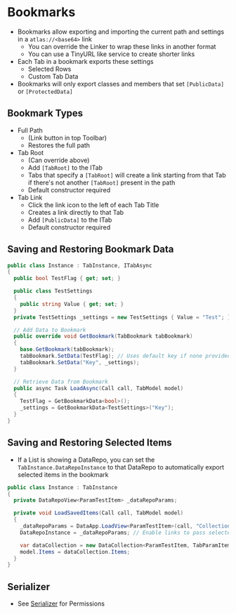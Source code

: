 # Bookmarks
- Bookmarks allow exporting and importing the current path and settings in a `atlas://<base64>` link
  - You can override the Linker to wrap these links in another format
  - You can use a TinyURL like service to create shorter links
- Each Tab in a bookmark exports these settings
  - Selected Rows
  - Custom Tab Data
- Bookmarks will only export classes and members that set `[PublicData]` or `[ProtectedData]`

## Bookmark Types
- Full Path
  - (Link button in top Toolbar)
  - Restores the full path
- Tab Root
  - (Can override above)
  - Add `[TabRoot]` to the ITab
  - Tabs that specify a `[TabRoot]` will create a link starting from that Tab if there's not another `[TabRoot]` present in the path
  - Default constructor required
- Tab Link
  - Click the link icon to the left of each Tab Title
  - Creates a link directly to that Tab
  - Add `[PublicData]` to the ITab
  - Default constructor required

## Saving and Restoring Bookmark Data
```csharp
public class Instance : TabInstance, ITabAsync
{
  public bool TestFlag { get; set; }

  public class TestSettings
  {
    public string Value { get; set; }
  }
  private TestSettings _settings = new TestSettings { Value = "Test"; };

  // Add Data to Bookmark
  public override void GetBookmark(TabBookmark tabBookmark)
  {
    base.GetBookmark(tabBookmark);
    tabBookmark.SetData(TestFlag); // Uses default key if none provided
    tabBookmark.SetData("Key", _settings);
  }

  // Retrieve Data from Bookmark
  public async Task LoadAsync(Call call, TabModel model)
  {
    TestFlag = GetBookmarkData<bool>();
    _settings = GetBookmarkData<TestSettings>("Key");
  }
}
```

## Saving and Restoring Selected Items
- If a List is showing a DataRepo, you can set the `TabInstance.DataRepoInstance` to that DataRepo to automatically export selected items in the bookmark
```csharp
public class Instance : TabInstance
{
  private DataRepoView<ParamTestItem> _dataRepoParams;

  private void LoadSavedItems(Call call, TabModel model)
  {
    _dataRepoParams = DataApp.LoadView<ParamTestItem>(call, "CollectionTest");
    DataRepoInstance = _dataRepoParams; // Enable links to pass selected DataItem

    var dataCollection = new DataCollection<ParamTestItem, TabParamItem>(_dataRepoParams);
    model.Items = dataCollection.Items;
  }
}
```

## Serializer
- See [Serializer](Serializer.md) for Permissions
